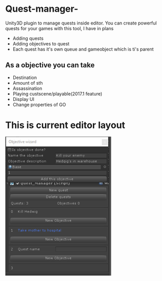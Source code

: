# Quest-manager-
Unity3D plugin to manage quests inside editor.
You can create powerful quests for your games with this tool, I have in plans
+ Adding quests
+ Adding objectives to quest
+ Each quest has it's own queue and gameobject which is ti's parent
## As a objective you can take
+ Destination
+ Amount of sth
+ Assassination
+ Playing custscene/playable(2017.1 feature)
+ Display UI
+ Change properties of GO
# This is current editor layout
![alt text](https://github.com/kubawich/Quest-manager-/blob/master/Capture.PNG "Layout")

